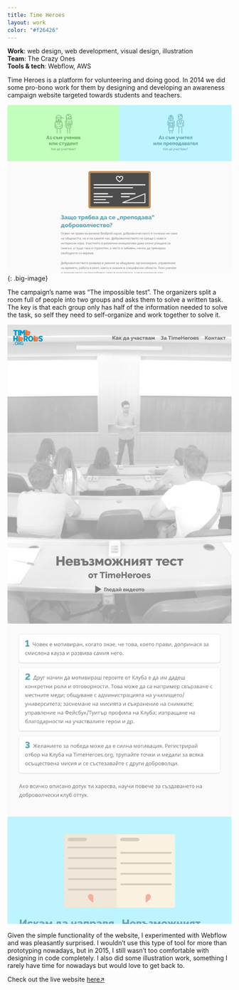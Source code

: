 ```yaml
---
title: Time Heroes
layout: work
color: "#f26426"
---
```


**Work**: web design, web development, visual design, illustration<br>
**Team**: The Crazy Ones<br>
**Tools & tech**: Webflow, AWS

Time Heroes is a platform for volunteering and doing good. In 2014 we did some pro-bono work for them by designing and developing an awareness campaign website targeted towards students and teachers.

![](/images/work/time-heroes/time-heroes-1.png){: .big-image}

The campaign’s name was “The impossible test”. The organizers split a room full of people into two groups and asks them to solve a written task. The key is that each group only has half of the information needed to solve the task, so self they need to self-organize and work together to solve it.

![](/images/work/time-heroes/time-heroes-2.png)
![](/images/work/time-heroes/time-heroes-3.png)

Given the simple functionality of the website, I experimented with Webflow and was pleasantly surprised. I wouldn’t use this type of tool for more than prototyping nowadays, but in 2015, I still wasn’t too comfortable with designing in code completely. I also did some illustration work, something I rarely have time for nowadays but would love to get back to.

Check out the live website <a href="https://timeheroes.org/theimpossibletest/" target="_blank">here↗</a>